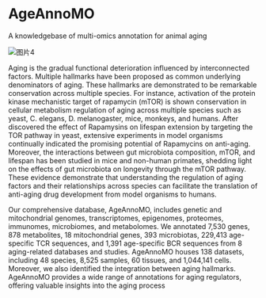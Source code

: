 # AgeAnnoMO
A knowledgebase of multi-omics annotation for animal aging 

![图片4](https://github.com/vikkihuangkexin/AgeAnnoMO/assets/112677142/adf2495b-2d8f-4152-8f7a-bcbc15d75dcf)


Aging is the gradual functional deterioration influenced by interconnected factors. Multiple hallmarks have been proposed as common underlying denominators of aging. These hallmarks are demonstrated to be remarkable conservation across multiple species. For instance, activation of the protein kinase mechanistic target of rapamycin (mTOR) is shown conservation in cellular metabolism regulation of aging across multiple species such as yeast, C. elegans, D. melanogaster, mice, monkeys, and humans. After discovered the effect of Rapamysins on lifespan extension by targeting the TOR pathway in yeast, extensive experiments in model organisms continually indicated the promising potential of Rapamycins on anti-aging. Moreover, the interactions between gut microbiota composition, mTOR, and lifespan has been studied in mice and non-human primates, shedding light on the effects of gut microbiota on longevity through the mTOR pathway. These evidence demonstrate that understanding the regulation of aging factors and their relationships across species can facilitate the translation of anti-aging drug development from model organisms to humans.

Our comprehensive database, AgeAnnoMO, includes genetic and mitochondrial genomes, transcriptomes, epigenomes, proteomes, immunomes, microbiomes, and metabolomes. We annotated 7,530 genes, 878 metabolites, 18 mitochondrial genes, 393 microbiotas, 229,413 age-specific TCR sequences, and 1,391 age-specific BCR sequences from 8 aging-related databases and studies. AgeAnnoMO houses 138 datasets, including 48 species, 8,525 samples, 60 tissues, and 1,044,141 cells. Moreover, we also identified the integration between aging hallmarks. AgeAnnoMO provides a wide range of annotations for aging regulators, offering valuable insights into the aging process

